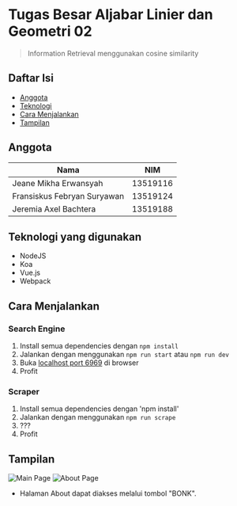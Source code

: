 # Tugas Besar Aljabar Linier dan Geometri 02
> Information Retrieval menggunakan cosine similarity
## Daftar Isi
* [Anggota](#anggota)
* [Teknologi](#teknologi-yang-digunakan)
* [Cara Menjalankan](#cara-menjalankan)
* [Tampilan](#tampilan)

## Anggota
| Nama | NIM |
|---|---|
| Jeane Mikha Erwansyah | 13519116 |
| Fransiskus Febryan Suryawan | 13519124 |
| Jeremia Axel Bachtera | 13519188 |

## Teknologi yang digunakan
- NodeJS
- Koa
- Vue.js
- Webpack

## Cara Menjalankan
### Search Engine
1. Install semua dependencies dengan `npm install`
2. Jalankan dengan menggunakan `npm run start` atau `npm run dev`
3. Buka [localhost port 6969](http://localhost:6969) di browser
4. Profit
### Scraper
1. Install semua dependencies dengan 'npm install'
2. Jalankan dengan menggunakan `npm run scrape`
3. ???
4. Profit

## Tampilan
![Main Page](https://github.com/suggoitanoshi/Algeo02-19116/docs/main_page.png?raw=true)
![About Page](https://github.com/suggoitanoshi/Algeo02-19116/docs/aboutbonk_page.png?raw=true)
* Halaman About dapat diakses melalui tombol "BONK".
